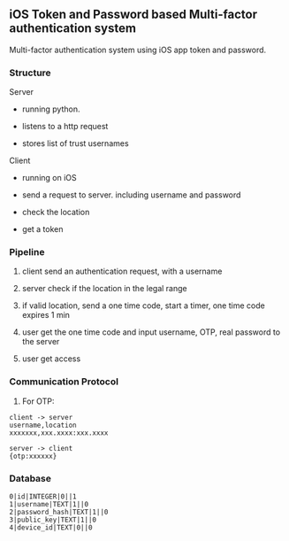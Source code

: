 ## iOS Token and Password based Multi-factor authentication system 

Multi-factor authentication system using iOS app token and password.

### Structure

Server

- running python.

- listens to a http request

- stores list of trust usernames

Client

- running on iOS

- send a request to server. including  username and password

- check the location

- get a token

### Pipeline

1. client send an authentication request, with a username

2. server check if the location in the legal range

3. if valid location, send a one time code, start a timer, one time code expires 1 min

4. user get the one time code and input username, OTP, real password to the server

5. user get access

### Communication Protocol

1. For OTP:


```
client -> server
username,location
xxxxxxx,xxx.xxxx:xxx.xxxx

server -> client
{otp:xxxxxx}

```

### Database

```
0|id|INTEGER|0||1
1|username|TEXT|1||0
2|password_hash|TEXT|1||0
3|public_key|TEXT|1||0
4|device_id|TEXT|0||0
```